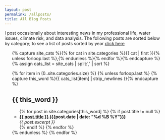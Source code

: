 ```yaml
---
layout: post
permalink: /allposts/
title: All Blog Posts
---
```


I post occasionally about interesting news in my professional life, water issues, climate risk, and data analysis.
The following posts are sorted below by category; to see a list of posts sorted by year [click here](/allpostschron/)

<ul id="archive">
{% capture site_cats %}{% for cat in site.categories %}{{ cat | first }}{% unless forloop.last %},{% endunless %}{% endfor %}{% endcapture %}
{% assign cats_list = site_cats | split:',' | sort %} 

{% for item in (0..site.categories.size) %}
    {% unless forloop.last %}
    {% capture this_word %}{{ cats_list[item] | strip_newlines }}{% endcapture %}
        <article>
            <h2 id="{{ this_word }}" class="tag-heading">
                {{ this_word }}
            </h2>
            <ul id="archive">
                {% for post in site.categories[this_word] %}
                    {% if post.title != null %}
                        <li>
                            <strong>
                                <a href="{{ site.baseurl }}{{ post.url }}" title="{{ post.title }}">
                                    {{ post.title }}
                                </a> ({{post.date | date: "%d %B %Y"}})
                            </strong>
                            <br/>
                            <i>
                                {{ post.excerpt }}
                            </i>
                        </li>
                    {% endif %}
                {% endfor %}
            </ul>
        </article>
    {% endunless %}
{% endfor %}
</ul>